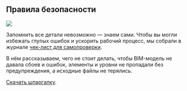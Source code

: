 ## Правила безопасности

![](/img/RVC_3/%D0%A1%D0%BD%D0%B8%D0%BC%D0%BE%D0%BA_%D1%8D%D0%BA%D1%80%D0%B0%D0%BD%D0%B0_2022-04-13_%D0%B2_14.17.36.png#rounded)

Запомнить все детали невозможно — знаем сами. Чтобы вы могли избежать глупых ошибок и ускорить рабочий процесс, мы собрали в журнале [чек-лист для самопроверки](https://softculture.cc/blog/entries/articles/spisok-pravila-bezopasnosti-v-revit). 

В нём рассказываем, чего не стоит делать, чтобы BIM-модель не давала сбоев и ошибок, элементы и уровни не пропадали без предупреждения, а исходные файлы не терялись.

[Скачать шпаргалку](https://disk.yandex.ru/i/-SfnEU9BuxMk2A).